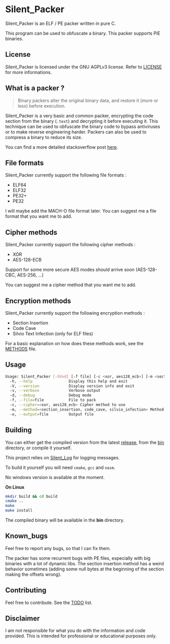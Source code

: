 # Silent_Packer

Silent_Packer is an ELF / PE packer written in pure C.

This program can be used to obfuscate a binary. This packer supports PIE binaries.

## License

Silent_Packer is licensed under the GNU AGPLv3 license. Refer to [LICENSE](https://github.com/SilentVoid13/Silent_Packer/blob/master/LICENSE.txt) for more informations.

## What is a packer ?

> Binary packers alter the original binary data, and restore it (more or less) before execution.

Silent_Packer is a very basic and common packer, encrypting the code section from the binary (`.text`) and decrypting it before executing it. This technique can be used to obfuscate the binary code to bypass antiviruses or to make reverse engineering harder. Packers can also be used to compress a binary to reduce its size.

You can find a more detailed stackoverflow post [here](https://reverseengineering.stackexchange.com/questions/1779/what-are-the-different-types-of-packers).

## File formats

Silent_Packer currently support the following file formats :

- ELF64
- ELF32
- PE32+
- PE32

I will maybe add the MACH-O file format later. You can suggest me a file format that you want me to add.

## Cipher methods

Silent_Packer currently support the following cipher methods :

- XOR
- AES-128-ECB

Support for some more secure AES modes should arrive soon (AES-128-CBC, AES-256, ...)

You can suggest me a cipher method that you want me to add.

## Encryption methods

Silent_Packer currently support the following encryption methods :

- Section Insertion
- Code Cave
- Silvio Text Infection (only for ELF files)

For a basic explanation on how does these methods work, see the [METHODS](https://github.com/SilentVoid13/Silent_Packer/blob/master/METHODS.md) file.

## Usage

```bash
Usage: Silent_Packer [-hVvd] [-f file] [-c <xor, aes128_ecb>] [-m <section_insertion, code_cave, silvio_infection>] [-o file]
  -h, --help                Display this help and exit
  -V, --version             Display version info and exit
  -v, --verbose             Verbose output
  -d, --debug               Debug mode
  -f, --file=file           File to pack
  -c, --cipher=<xor, aes128_ecb> Cipher method to use
  -m, --method=<section_insertion, code_cave, silvio_infection> Method to pack the binary
  -o, --output=file         Output file
```

## Building

You can either get the compiled version from the latest [release](https://github.com/SilentVoid13/Silent_Packer/releases), from the [bin](https://github.com/SilentVoid13/Silent_Packer/tree/master/bin) directory, or compile it yourself.

This project relies on [Silent_Log](https://github.com/SilentVoid13/Silent_Log) for logging messages.

To build it yourself you will need `cmake`, `gcc` and `nasm`.

No windows version is available at the moment.

**On Linux**

```bash
mkdir build && cd build
cmake ..
make
make install
```

The compiled binary will be available in the **bin** directory.

## Known_bugs

Feel free to report any bugs, so that I can fix them.

The packer has some recurrent bugs with PE files, especially with big binaries with a lot of dynamic libs. The section insertion method has a weird behavior sometimes (adding some null bytes at the beginning of the section making the offsets wrong).

## Contributing

Feel free to contribute. See the [TODO](https://github.com/SilentVoid13/Silent_Packer/blob/master/TODO.md) list.

## Disclaimer

I am not responsible for what you do with the information and code provided. This is intended for professional or educational purposes only.
